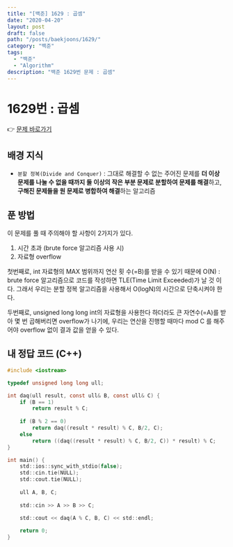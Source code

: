 ```yaml
---
title: "[백준] 1629 : 곱셈"
date: "2020-04-20"
layout: post
draft: false
path: "/posts/baekjoons/1629/"
category: "백준"
tags:
  - "백준"
  - "Algorithm"
description: "백준 1629번 문제 : 곱셈"
---
```


# 1629번 : 곱셈

👉 [문제 바로가기](https://www.acmicpc.net/problem/1629)


## 배경 지식
 - `분할 정복(Divide and Conquer)` : 그대로 해결할 수 없는 주어진 문제를 **더 이상 문제를 나눌 수 없을 때까지 둘 이상의 작은 부분 문제로 분할하여 문제를 해결**하고, **구해진 문제들을 원 문제로 병합하여 해결**하는 알고리즘


## 푼 방법
이 문제를 풀 때 주의해야 할 사항이 2가지가 있다.

 1. 시간 초과 (brute force 알고리즘 사용 시)
 2. 자료형 overflow
 
첫번째로, int 자료형의 MAX 범위까지 연산 횟 수(=B)를 받을 수 있기 때문에 O(N) : brute force 알고리즘으로 코드를 작성하면 TLE(Time Limit Exceeded)가 날 것 이다. 그래서 우리는 분할 정복 알고리즘을 사용해서 O(logN)의 시간으로 단축시켜야 한다.

두번째로, unsigned long long int의 자료형을 사용한다 하더라도 큰 자연수(=A)를 받아 몇 번 곱해버리면 overflow가 나기에, 우리는 연산을 진행할 때마다 mod C 를 해주어야 overflow 없이 결과 값을 얻을 수 있다.


## 내 정답 코드 (C++)

~~~c
#include <iostream>

typedef unsigned long long ull;

int daq(ull result, const ull& B, const ull& C) {
	if (B == 1)
		return result % C;
	
	if (B % 2 == 0)
		return daq((result * result) % C, B/2, C);
	else
		return ((daq((result * result) % C, B/2, C)) * result) % C;
}

int main() {
	std::ios::sync_with_stdio(false);
	std::cin.tie(NULL); 
	std::cout.tie(NULL);
	
	ull A, B, C;
	
	std::cin >> A >> B >> C;

	std::cout << daq(A % C, B, C) << std::endl;
	
	return 0;
}
~~~